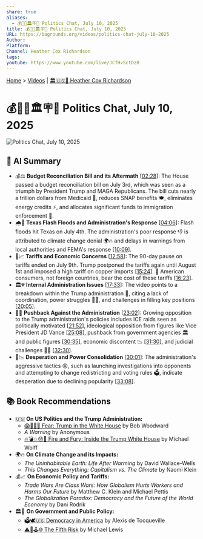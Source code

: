 ```yaml
---
share: true
aliases:
  - 💰🌊🚧🏛️🪧🚨 Politics Chat, July 10, 2025
title: 💰🌊🚧🏛️🪧🚨 Politics Chat, July 10, 2025
URL: https://bagrounds.org/videos/politics-chat-july-10-2025
Author: 
Platform: 
Channel: Heather Cox Richardson
tags: 
youtube: https://www.youtube.com/live/JCfHvSctDz0
---
```

[Home](../index.md) > [Videos](./index.md) | [🏛️🇺🇸📖 Heather Cox Richardson](../people/heather-cox-richardson.md)  
# 💰🌊🚧🏛️🪧🚨 Politics Chat, July 10, 2025  
![Politics Chat, July 10, 2025](https://www.youtube.com/live/JCfHvSctDz0)  
  
## 🤖 AI Summary  
* 💰⚖️ **Budget Reconciliation Bill and its Aftermath** \[[02:28](http://www.youtube.com/watch?v=JCfHvSctDz0&t=148)\]: The House passed a budget reconciliation bill on July 3rd, which was seen as a triumph by President Trump and MAGA Republicans. The bill cuts nearly a trillion dollars from Medicaid 🏥, reduces SNAP benefits 🍽️, eliminates energy credits ⚡, and allocates significant funds to immigration enforcement 🛂.  
* 🌧️🌊 **Texas Flash Floods and Administration's Response** \[[04:06](http://www.youtube.com/watch?v=JCfHvSctDz0&t=246)\]: Flash floods hit Texas on July 4th. The administration's poor response 👎 is attributed to climate change denial 🌍🔥 and delays in warnings from local authorities and FEMA's response \[[10:09](http://www.youtube.com/watch?v=JCfHvSctDz0&t=609)\].  
* 🚧📈 **Tariffs and Economic Concerns** \[[12:58](http://www.youtube.com/watch?v=JCfHvSctDz0&t=778)\]: The 90-day pause on tariffs ended on July 9th. Trump postponed the tariffs again until August 1st and imposed a high tariff on copper imports \[[15:24](http://www.youtube.com/watch?v=JCfHvSctDz0&t=924)\]. 💸 American consumers, not foreign countries, bear the cost of these tariffs \[[16:23](http://www.youtube.com/watch?v=JCfHvSctDz0&t=983)\].  
* 🏛️💔 **Internal Administration Issues** \[[17:33](http://www.youtube.com/watch?v=JCfHvSctDz0&t=1053)\]: The video points to a breakdown within the Trump administration 🤯, citing a lack of coordination, power struggles 💪😡, and challenges in filling key positions \[[20:05](http://www.youtube.com/watch?v=JCfHvSctDz0&t=1205)\].  
* 📢✊ **Pushback Against the Administration** \[[23:02](http://www.youtube.com/watch?v=JCfHvSctDz0&t=1382)\]: Growing opposition to the Trump administration's policies includes ICE raids seen as politically motivated \[[21:52](http://www.youtube.com/watch?v=JCfHvSctDz0&t=1312)\], ideological opposition from figures like Vice President JD Vance \[[25:08](http://www.youtube.com/watch?v=JCfHvSctDz0&t=1508)\], pushback from government agencies 🏛️ and public figures \[[30:35](http://www.youtube.com/watch?v=JCfHvSctDz0&t=1835)\], economic discontent 📉 \[[31:30](http://www.youtube.com/watch?v=JCfHvSctDz0&t=1890)\], and judicial challenges 🧑‍⚖️ \[[32:30](http://www.youtube.com/watch?v=JCfHvSctDz0&t=1950)\].  
* 🚨📉 **Desperation and Power Consolidation** \[[30:01](http://www.youtube.com/watch?v=JCfHvSctDz0&t=1801)\]: The administration's aggressive tactics 😠, such as launching investigations into opponents and attempting to change redistricting and voting rules 🗳️, indicate desperation due to declining popularity \[[33:08](http://www.youtube.com/watch?v=JCfHvSctDz0&t=1988)\].  
  
## 📚 Book Recommendations  
* 🇺🇸 **On US Politics and the Trump Administration:**  
    * [😱🤡🇺🇸 Fear: Trump in the White House](../books/fear.md) by Bob Woodward  
    * *A Warning* by Anonymous  
    * [🔥💣💥😡🤬 Fire and Fury: Inside the Trump White House](../books/fire-and-fury-inside-the-trump-white-house.md) by Michael Wolff  
* 🌍🔥 **On Climate Change and its Impacts:**  
    * *The Uninhabitable Earth: Life After Warming* by David Wallace-Wells  
    * *This Changes Everything: Capitalism vs. The Climate* by Naomi Klein  
* 💰📈 **On Economic Policy and Tariffs:**  
    * *Trade Wars Are Class Wars: How Globalism Hurts Workers and Harms Our Future* by Matthew C. Klein and Michael Pettis  
    * *The Globalization Paradox: Democracy and the Future of the World Economy* by Dani Rodrik  
* 🏛️📜 **On Government and Public Policy:**  
    * [🗳️🕊️🇺🇸 Democracy in America](../books/democracy-in-america.md) by Alexis de Tocqueville  
    * [⚠️🥴🕹️🌐 The Fifth Risk](../books/the-fifth-risk.md) by Michael Lewis